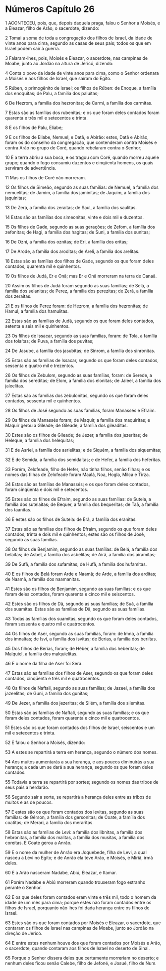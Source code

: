 # Números Capítulo 26

1	ACONTECEU, pois, que, depois daquela praga, falou o Senhor a Moisés, e a Eleazar, filho de Arão, o sacerdote, dizendo:

2	Tomai a soma de toda a congregação dos filhos de Israel, da idade de vinte anos para cima, segundo as casas de seus pais; todos os que em Israel podem sair à guerra.

3	Falaram-lhes, pois, Moisés e Eleazar, o sacerdote, nas campinas de Moabe, junto ao Jordão na altura de Jericó, dizendo:

4	Conta o povo da idade de vinte anos para cima, como o Senhor ordenara a Moisés e aos filhos de Israel, que saíram do Egito.

5	Rúben, o primogênito de Israel; os filhos de Rúben: de Enoque, a família dos enoquitas; de Palu, a família dos paluítas;

6	De Hezrom, a família dos hezronitas; de Carmi, a família dos carmitas.

7	Estas são as famílias dos rubenitas; e os que foram deles contados foram quarenta e três mil e setecentos e trinta.

8	E os filhos de Palu, Eliabe;

9	E os filhos de Eliabe, Nemuel, e Datã, e Abirão: estes, Datã e Abirão, foram os do conselho da congregação, que contenderam contra Moisés e contra Arão no grupo de Coré, quando rebelaram contra o Senhor;

10	E a terra abriu a sua boca, e os tragou com Coré, quando morreu aquele grupo; quando o fogo consumiu duzentos e cinqüenta homens, os quais serviram de advertência.

11	Mas os filhos de Coré não morreram.

12	Os filhos de Simeão, segundo as suas famílias: de Nemuel, a família dos nemuelitas; de Jamim, a família dos jaminitas; de Jaquim, a família dos jaquinitas;

13	De Zerá, a família dos zeraítas; de Saul, a família dos saulitas.

14	Estas são as famílias dos simeonitas, vinte e dois mil e duzentos.

15	Os filhos de Gade, segundo as suas gerações; de Zefom, a família dos zefonitas; de Hagi, a família dos hagitas; de Suni, a família dos sunitas;

16	De Ozni, a família dos oznitas; de Eri, a família dos eritas;

17	De Arode, a família dos aroditas; de Areli, a família dos arelitas.

18	Estas são as famílias dos filhos de Gade, segundo os que foram deles contados, quarenta mil e quinhentos.

19	Os filhos de Judá, Er e Onã; mas Er e Onã morreram na terra de Canaã.

20	Assim os filhos de Judá foram segundo as suas famílias; de Selá, a família dos selanitas; de Perez, a família dos perezitas; de Zerá, a família dos zeraítas.

21	E os filhos de Perez foram: de Hezrom, a família dos hezronitas; de Hamul, a família dos hamulitas.

22	Estas são as famílias de Judá, segundo os que foram deles contados, setenta e seis mil e quinhentos.

23	Os filhos de Issacar, segundo as suas famílias, foram: de Tola, a família dos tolaítas; de Puva, a família dos puvitas;

24	De Jasube, a família dos jasubitas; de Sinrom, a família dos sinronitas.

25	Estas são as famílias de Issacar, segundo os que foram deles contados, sessenta e quatro mil e trezentos.

26	Os filhos de Zebulom, segundo as suas famílias, foram: de Serede, a família dos sereditas; de Elom, a família dos elonitas; de Jaleel, a família dos jaleelitas.

27	Estas são as famílias dos zebulonitas, segundo os que foram deles contados, sessenta mil e quinhentos.

28	Os filhos de José segundo as suas famílias, foram Manassés e Efraim.

29	Os filhos de Manassés foram; de Maquir, a família dos maquiritas; e Maquir gerou a Gileade; de Gileade, a família dos gileaditas.

30	Estes são os filhos de Gileade; de Jezer, a família dos jezeritas; de Heleque, a família dos helequitas;

31	E de Asriel, a família dos asrielitas; e de Siquém, a família dos siquemitas;

32	E de Semida, a família dos semidaítas; e de Hefer, a família dos heferitas.

33	Porém, Zelofeade, filho de Hefer, não tinha filhos, senão filhas; e os nomes das filhas de Zelofeade foram Maalá, Noa, Hogla, Milca e Tirza.

34	Estas são as famílias de Manassés; e os que foram deles contados, foram cinqüenta e dois mil e setecentos.

35	Estes são os filhos de Efraim, segundo as suas famílias: de Sutela, a família dos sutelaítas; de Bequer, a família dos bequeritas; de Taã, a família dos taanitas.

36	E estes são os filhos de Sutela: de Erã, a família dos eranitas.

37	Estas são as famílias dos filhos de Efraim, segundo os que foram deles contados, trinta e dois mil e quinhentos; estes são os filhos de José, segundo as suas famílias.

38	Os filhos de Benjamim, segundo as suas famílias: de Belá, a família dos belaítas; de Asbel, a família dos asbelitas; de Airã, a família dos airamitas;

39	De Sufã, a família dos sufamitas; de Hufã, a família dos hufamitas.

40	E os filhos de Belá foram Arde e Naamã; de Arde, a família dos arditas; de Naamã, a família dos naamanitas.

41	Estes são os filhos de Benjamim, segundo as suas famílias; e os que foram deles contados, foram quarenta e cinco mil e seiscentos.

42	Estes são os filhos de Dã, segundo as suas famílias; de Suã, a família dos suamitas. Estas são as famílias de Dã, segundo as suas famílias.

43	Todas as famílias dos suamitas, segundo os que foram deles contados, foram sessenta e quatro mil e quatrocentos.

44	Os filhos de Aser, segundo as suas famílias, foram: de Imna, a família dos imnaítas; de Isvi, a família dos isvitas; de Berias, a família dos beriítas.

45	Dos filhos de Berias, foram; de Héber, a família dos heberitas; de Malquiel, a família dos malquielitas.

46	E o nome da filha de Aser foi Sera.

47	Estas são as famílias dos filhos de Aser, segundo os que foram deles contados, cinqüenta e três mil e quatrocentos.

48	Os filhos de Naftali, segundo as suas famílias; de Jazeel, a família dos jazeelitas; de Guni, a família dos gunitas;

49	De Jezer, a família dos jezeritas; de Silém, a família dos silemitas.

50	Estas são as famílias de Naftali, segundo as suas famílias; e os que foram deles contados, foram quarenta e cinco mil e quatrocentos.

51	Estes são os que foram contados dos filhos de Israel, seiscentos e um mil e setecentos e trinta.

52	E falou o Senhor a Moisés, dizendo:

53	A estes se repartirá a terra em herança, segundo o número dos nomes.

54	Aos muitos aumentarás a sua herança, e aos poucos diminuirás a sua herança; a cada um se dará a sua herança, segundo os que foram deles contados.

55	Todavia a terra se repartirá por sortes; segundo os nomes das tribos de seus pais a herdarão.

56	Segundo sair a sorte, se repartirá a herança deles entre as tribos de muitos e as de poucos.

57	E estes são os que foram contados dos levitas, segundo as suas famílias: de Gérson, a família dos gersonitas; de Coate, a família dos coatitas; de Merari, a família dos meraritas.

58	Estas são as famílias de Levi: a família dos libnitas, a família dos hebronitas, a família dos malitas, a família dos musitas, a família dos coreítas. E Coate gerou a Anrão.

59	E o nome da mulher de Anrão era Joquebede, filha de Levi, a qual nasceu a Levi no Egito; e de Anrão ela teve Arão, e Moisés, e Miriã, irmã deles.

60	E a Arão nasceram Nadabe, Abiú, Eleazar, e Itamar.

61	Porém Nadabe e Abiú morreram quando trouxeram fogo estranho perante o Senhor.

62	E os que deles foram contados eram vinte e três mil, todo o homem da idade de um mês para cima; porque estes não foram contados entre os filhos de Israel, porquanto não lhes foi dada herança entre os filhos de Israel.

63	Estes são os que foram contados por Moisés e Eleazar, o sacerdote, que contaram os filhos de Israel nas campinas de Moabe, junto ao Jordão na direção de Jericó.

64	E entre estes nenhum houve dos que foram contados por Moisés e Arão, o sacerdote, quando contaram aos filhos de Israel no deserto de Sinai.

65	Porque o Senhor dissera deles que certamente morreriam no deserto; e nenhum deles ficou senão Calebe, filho de Jefoné, e Josué, filho de Num.


